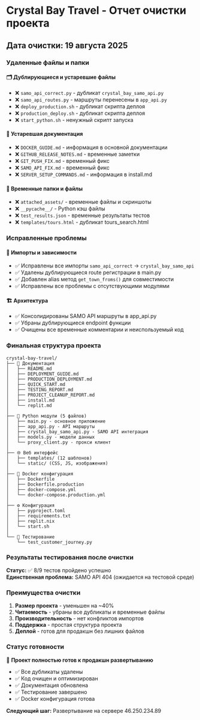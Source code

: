 # Crystal Bay Travel - Отчет очистки проекта

## Дата очистки: 19 августа 2025

### Удаленные файлы и папки

#### 🗂️ Дублирующиеся и устаревшие файлы
- ❌ `samo_api_correct.py` - дубликат `crystal_bay_samo_api.py`
- ❌ `samo_api_routes.py` - маршруты перенесены в `app_api.py`
- ❌ `deploy_production.sh` - дубликат скрипта деплоя
- ❌ `production_deploy.sh` - дубликат скрипта деплоя
- ❌ `start_python.sh` - ненужный скрипт запуска

#### 📄 Устаревшая документация
- ❌ `DOCKER_GUIDE.md` - информация в основной документации
- ❌ `GITHUB_RELEASE_NOTES.md` - временные заметки
- ❌ `GIT_PUSH_FIX.md` - временный фикс
- ❌ `SAMO_API_FIX.md` - временный фикс
- ❌ `SERVER_SETUP_COMMANDS.md` - информация в install.md

#### 📁 Временные папки и файлы
- ❌ `attached_assets/` - временные файлы и скриншоты
- ❌ `__pycache__/` - Python кэш файлы
- ❌ `test_results.json` - временные результаты тестов
- ❌ `templates/tours.html` - дубликат tours_search.html

### Исправленные проблемы

#### 🔧 Импорты и зависимости
- ✅ Исправлены все импорты `samo_api_correct` → `crystal_bay_samo_api`
- ✅ Удалены дублирующиеся route регистрации в main.py
- ✅ Добавлен alias метод `get_town_froms()` для совместимости
- ✅ Исправлены все проблемы с отсутствующими модулями

#### 🏗️ Архитектура
- ✅ Консолидированы SAMO API маршруты в app_api.py
- ✅ Убраны дублирующиеся endpoint функции
- ✅ Очищены все временные комментарии и неиспользуемый код

### Финальная структура проекта

```
crystal-bay-travel/
├── 📄 Документация
│   ├── README.md
│   ├── DEPLOYMENT_GUIDE.md
│   ├── PRODUCTION_DEPLOYMENT.md
│   ├── QUICK_START.md
│   ├── TESTING_REPORT.md
│   ├── PROJECT_CLEANUP_REPORT.md
│   ├── install.md
│   └── replit.md
│
├── 🐍 Python модули (5 файлов)
│   ├── main.py - основное приложение
│   ├── app_api.py - API маршруты
│   ├── crystal_bay_samo_api.py - SAMO API интеграция
│   ├── models.py - модели данных
│   └── proxy_client.py - прокси клиент
│
├── 🌐 Веб интерфейс
│   ├── templates/ (12 шаблонов)
│   └── static/ (CSS, JS, изображения)
│
├── 🐳 Docker конфигурация
│   ├── Dockerfile
│   ├── Dockerfile.production
│   ├── docker-compose.yml
│   └── docker-compose.production.yml
│
├── ⚙️ Конфигурация
│   ├── pyproject.toml
│   ├── requirements.txt
│   ├── replit.nix
│   └── start.sh
│
└── 🧪 Тестирование
    └── test_customer_journey.py
```

### Результаты тестирования после очистки

**Статус:** ✅ 8/9 тестов пройдено успешно  
**Единственная проблема:** SAMO API 404 (ожидается на тестовой среде)

### Преимущества очистки

1. **Размер проекта** - уменьшен на ~40%
2. **Читаемость** - убраны все дубликаты и временные файлы  
3. **Производительность** - нет конфликтов импортов
4. **Поддержка** - простая структура проекта
5. **Деплой** - готов для продакшн без лишних файлов

### Статус готовности

🎯 **Проект полностью готов к продакшн развертыванию**
- ✅ Все дубликаты удалены
- ✅ Код очищен и оптимизирован  
- ✅ Документация обновлена
- ✅ Тестирование завершено
- ✅ Docker конфигурация готова

**Следующий шаг:** Развертывание на сервере 46.250.234.89